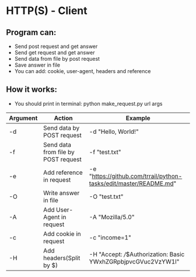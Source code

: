 
# HTTP(S) - Client 

## Program can:
* Send post request and get answer
* Send get request and get answer
* Send data from file by post request
* Save answer in file
* You can add: cookie, user-agent, headers and reference 
  
## How it works:
* You should print in terminal: python make_request.py url args

| Argument |                 Action              |                               Example                            | 
|----------|-------------------------------------|------------------------------------------------------------------|
|    -d    |       Send data by POST request     | -d "Hello, World!"                                               |
|    -f    | Send data from file by POST request | -f "test.txt"                                                    |
|    -e    |       Add reference in request      | -e "https://github.com/trrail/python-tasks/edit/master/README.md"|
|    -O    |         Write answer in file        | -O "test.txt"                                                    |
|    -A    |       Add User-Agent in request     | -A "Mozilla/5.0"                                                 |
|    -c    |         Add cookie in request       | -c "income=1"                                                    |
|    -H    |         Add headers(Split by $)     | -H "Accept: */*$Authorization: Basic YWxhZGRpbjpvcGVuc2VzYW1l"   |                                  |
